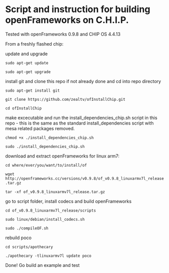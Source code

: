 # Script and instruction for building openFrameworks on C.H.I.P.
Tested with openFrameworks 0.9.8 and CHIP OS 4.4.13

From a freshly flashed chip:

update and upgrade

`sudo apt-get update`

`sudo apt-get upgrade`


install git and clone this repo if not already done and cd into repo directory

`sudo apt-get install git`

`git clone https://github.com/zealtv/ofInstallChip.git`

`cd ofInstallChip`


make excecutable and run the install_dependencies_chip.sh script in this repo - this is the same as the standard install_dependencies script with mesa related packages removed.

`chmod +x ./install_dependencies_chip.sh`

`sudo ./install_dependencies_chip.sh`


download and extract openFrameworks for linux arm7:

`cd where/ever/you/want/to/install/of`

`wget http://openframeworks.cc/versions/v0.9.8/of_v0.9.8_linuxarmv7l_release.tar.gz`

`tar -xf of_v0.9.8_linuxarmv7l_release.tar.gz`


go to script folder, install codecs and build openFrameworks 

`cd of_v0.9.8_linuxarmv7l_release/scripts`

`sudo linux/debian/install_codecs.sh`

`sudo ./compileOF.sh`


rebuild poco 

`cd scripts/apothecary`

`./apothecary -tlinuxarmv7l update poco`


Done! Go build an example and test
